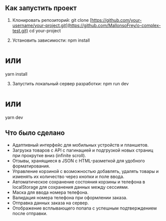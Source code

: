## Как запустить проект
1. Клонировать репозиторий:
git clone [https://github.com/your-username/your-project.git](https://github.com/MallonsoFrey/o-complex-test.git)
cd your-project

2. Установить зависимости:
npm install
# или
yarn install

3. Запустить локальный сервер разработки:
npm run dev
# или
yarn dev

## Что было сделано
- Адаптивный интерфейс для мобильных устройств и планшетов.
- Загрузка товаров с API с пагинацией и подгрузкой новых страниц при прокрутке вниз (infinite scroll).
- Отзывы, хранящиеся в JSON с HTML-разметкой для удобного форматирования.
- Управление корзиной с возможностью добавлять, удалять товары и изменять их количество через кнопки и поле ввода.
- Автоматическое сохранение состояния корзины и телефона в localStorage для сохранения данных между сессиями.
- Маска для ввода номера телефона.
- Валидация номера телефона при оформлении заказа.
- Отправка данных заказа на сервер.
- Отображение всплывающего попапа с успешным подтверждением после отправки.
